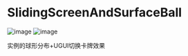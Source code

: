 # SlidingScreenAndSurfaceBall
![image](https://github.com/romantic123fly/SlidingScreenAndSurfaceBall/blob/master/2.gif)
![image](https://github.com/romantic123fly/SlidingScreenAndSurfaceBall/blob/master/1.png)


实例的球形分布+UGUI切换卡牌效果
